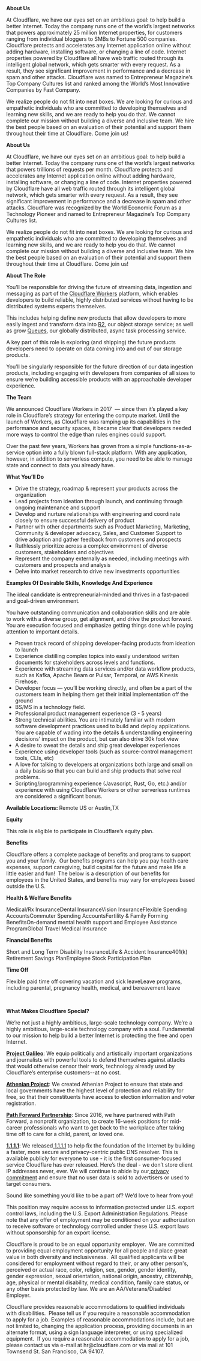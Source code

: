 <div class="content-intro">
	<div><strong>About Us</strong></div>
	<div>
		<p><span style="font-weight: 400;">At Cloudflare, we have our eyes set on an ambitious goal: to help build a better Internet. Today the company runs one of the world’s largest networks that powers approximately 25 million Internet properties, for customers ranging from individual bloggers to SMBs to Fortune 500 companies. Cloudflare protects and accelerates any Internet application online without adding hardware, installing software, or changing a line of code. Internet properties powered by Cloudflare all have web traffic routed through its intelligent global network, which gets smarter with every request. As a result, they see significant improvement in performance and a decrease in spam and other attacks. Cloudflare was named to Entrepreneur Magazine’s Top Company Cultures list and ranked among the World’s Most Innovative Companies by Fast Company.</span><span style="font-weight: 400;">&nbsp;</span></p>
		<p><span style="font-weight: 400;">We realize people do not fit into neat boxes. We are looking for curious and empathetic individuals who are committed to developing themselves and learning new skills, and we are ready to help you do that. We cannot complete our mission without building a diverse and inclusive team. We hire the best people based on an evaluation of their potential and support them throughout their time at Cloudflare. Come join us!&nbsp;</span></p>
	</div>
</div>
<p><strong>About Us</strong></p>
<p>At Cloudflare, we have our eyes set on an ambitious goal: to help build a better Internet. Today the company runs one of the world’s largest networks that powers trillions of requests per month. Cloudflare protects and accelerates any Internet application online without adding hardware, installing software, or changing a line of code. Internet properties powered by Cloudflare have all web traffic routed through its intelligent global network, which gets smarter with every request. As a result, they see significant improvement in performance and a decrease in spam and other attacks. Cloudflare was recognized by the World Economic Forum as a Technology Pioneer and named to Entrepreneur Magazine’s Top Company Cultures list.</p>
<p>We realize people do not fit into neat boxes. We are looking for curious and empathetic individuals who are committed to developing themselves and learning new skills, and we are ready to help you do that. We cannot complete our mission without building a diverse and inclusive team. We hire the best people based on an evaluation of their potential and support them throughout their time at Cloudflare. Come join us!</p>
<p><strong>About The Role</strong></p>
<p>You’ll be responsible for driving the future of streaming data, ingestion and messaging as part of the <a href="https://workers.dev/">Cloudflare Workers</a> platform, which enables developers to build reliable, highly distributed services without having to be distributed systems experts themselves.</p>
<p>This includes helping define new products that allow developers to more easily ingest and transform data into <a href="https://developers.cloudflare.com/r2/">R2</a>, our object storage service; as well as grow <a href="https://developers.cloudflare.com/queues/">Queues</a>, our globally distributed, async task processing service.&nbsp;</p>
<p>A key part of this role is exploring (and shipping) the future products developers need to operate on data coming into and out of our storage products.</p>
<p>You’ll be singularly responsible for the future direction of our data ingestion products, including engaging with developers from companies of all sizes to ensure we’re building accessible products with an approachable developer experience.</p>
<p><strong>The Team</strong></p>
<p>We announced Cloudflare Workers in 2017&nbsp; — since then it’s played a key role in Cloudflare’s strategy for entering the compute market. Until the launch of Workers, as Cloudflare was ramping up its capabilities in the performance and security spaces, it became clear that developers needed more ways to control the edge than rules engines could support.</p>
<p>Over the past few years, Workers has grown from a simple functions-as-a-service option into a fully blown full-stack platform. With any application, however, in addition to serverless compute, you need to be able to manage state and connect to data you already have.</p>
<p><strong>What You’ll Do</strong></p>
<ul>
	<li>Drive the strategy, roadmap &amp; represent your products across the organization</li>
	<li>Lead projects from ideation through launch, and continuing through ongoing maintenance and support</li>
	<li>Develop and nurture relationships with engineering and coordinate closely to ensure successful delivery of product</li>
	<li>Partner with other departments such as Product Marketing, Marketing, Community &amp; developer advocacy, Sales, and Customer Support to drive adoption and gather feedback from customers and prospects</li>
	<li>Ruthlessly prioritize across a complex environment of diverse customers, stakeholders and objectives</li>
	<li>Represent the company externally as needed, including meetings with customers and prospects and analysis</li>
	<li>Delve into market research to drive new investments opportunities</li>
</ul>
<p><strong>Examples Of Desirable Skills, Knowledge And Experience</strong></p>
<p>The ideal candidate is entrepreneurial-minded and thrives in a fast-paced and goal-driven environment.&nbsp;</p>
<p>You have outstanding communication and collaboration skills and are able to work with a diverse group, get alignment, and drive the product forward. You are execution focused and emphasize getting things done while paying attention to important details.&nbsp;</p>
<ul>
	<li>Proven track record of shipping developer-facing products from ideation to launch</li>
	<li>Experience distilling complex topics into easily understood written documents for stakeholders across levels and functions.</li>
	<li>Experience with streaming data services and/or data workflow products, such as Kafka, Apache Beam or Pulsar, Temporal, or AWS Kinesis Firehose.</li>
	<li>Developer focus — you’ll be working directly, and often be a part of the customers team in helping them get their initial implementation off the ground</li>
	<li>BS/MS in a technology field.&nbsp;</li>
	<li>Professional product management experience (3 - 5 years)</li>
	<li>Strong technical abilities. You are intimately familiar with modern software development practices used to build and deploy applications. You are capable of wading into the details &amp; understanding engineering decisions’ impact on the product, but can also drive 30k foot view</li>
	<li>A desire to sweat the details and ship great developer experiences</li>
	<li>Experience using developer tools (such as source-control management tools, CLIs, etc)</li>
	<li>A love for talking to developers at organizations both large and small on a daily basis so that you can build and ship products that solve real problems.</li>
	<li>Scripting/programming experience (Javascript, Rust, Go, etc.) and/or experience with using Cloudflare Workers or other serverless runtimes are considered a significant bonus.</li>
</ul>
<p><strong>Available Locations:&nbsp;</strong>Remote US or Austin,TX</p>
<p><strong>Equity</strong></p>
<p>This role is eligible to participate in Cloudflare’s equity plan.</p>
<p><strong>Benefits</strong></p>
<p>Cloudflare offers a complete package of benefits and programs to support you and your family.&nbsp; Our benefits programs can help you pay health care expenses, support caregiving, build capital for the future and make life a little easier and fun!&nbsp; The below is a description of our benefits for employees in the United States, and benefits may vary for employees based outside the U.S.</p>
<p><strong>Health &amp; Welfare Benefits</strong></p>
<p>Medical/Rx InsuranceDental InsuranceVision InsuranceFlexible Spending AccountsCommuter Spending AccountsFertility &amp; Family Forming BenefitsOn-demand mental health support and Employee Assistance ProgramGlobal Travel Medical Insurance</p>
<p><strong>Financial Benefits</strong></p>
<p>Short and Long Term Disability InsuranceLife &amp; Accident Insurance401(k) Retirement Savings PlanEmployee Stock Participation Plan</p>
<p><strong>Time Off</strong></p>
<p>Flexible paid time off covering vacation and sick leaveLeave programs, including parental, pregnancy health, medical, and bereavement leave</p>
<p>&nbsp;</p>
<div class="content-conclusion">
	<p><strong>What Makes Cloudflare Special?</strong></p>
	<p><span style="font-weight: 400;">We’re not just a highly ambitious, large-scale technology company. We’re a highly ambitious, large-scale technology company with a soul. Fundamental to our mission to help build a better Internet is protecting the free and open Internet.</span></p>
	<p><a href="https://blog.cloudflare.com/protecting-free-expression-online/"><strong>Project Galileo</strong></a><span style="font-weight: 400;">: We equip politically and artistically important organizations and journalists with powerful tools to defend themselves against attacks that would otherwise censor their work, technology already used by Cloudflare’s enterprise customers--at no cost.</span></p>
	<p><strong><a href="https://www.cloudflare.com/athenian/">Athenian Project</a></strong><span style="font-weight: 400;">: We created Athenian Project to ensure that state and local governments have the highest level of protection and reliability for free, so that their constituents have access to election information and voter registration.</span></p>
	<p><a href="https://blog.cloudflare.com/tag/path-forward/"><strong>Path Forward Partnership</strong></a><span style="font-weight: 400;">: Since 2016, we have partnered with Path Forward, a nonprofit organization, to create 16-week positions for mid-career professionals who want to get back to the workplace after taking time off to care for a child, parent, or loved one.</span></p>
	<p><a href="https://1.1.1.1/"><strong>1.1.1.1</strong></a><span style="font-weight: 400;">: We released</span><a href="https://1.1.1.1/"> <span style="font-weight: 400;">1.1.1.1</span></a><span style="font-weight: 400;"> to help fix the foundation of the Internet by building a faster, more secure and privacy-centric public DNS resolver. This is available publicly for everyone to use - it is the first consumer-focused service Cloudflare has ever released. Here’s the deal - we don’t store client IP addresses never, ever. We will continue to abide by our</span><a href="https://developers.cloudflare.com/1.1.1.1/privacy/public-dns-resolver"> privacy commitment</a><span style="font-weight: 400;"> and ensure that no user data is sold to advertisers or used to target consumers.</span></p>
	<p><span style="font-weight: 400;">Sound like something you’d like to be a part of? We’d love to hear from you!</span></p>
	<p><span style="font-weight: 400;">This position may require access to information protected under U.S. export control laws, including the U.S. Export Administration Regulations. Please note that any offer of employment may be conditioned on your authorization to receive software or technology controlled under these U.S. export laws without sponsorship for an export license.</span></p>
	<p><span style="font-weight: 400;">Cloudflare is proud to be an equal opportunity employer. &nbsp;We are committed to providing equal employment opportunity for all people and place great value in both diversity and inclusiveness. &nbsp;All qualified applicants will be considered for employment without regard to their, or any other person's, perceived or actual</span> <span style="font-weight: 400;">race, color, religion, sex, gender, gender identity, gender expression, sexual orientation, national origin, ancestry, citizenship, age, physical or mental disability, medical condition, family care status, or any other basis protected by law. </span><span style="font-weight: 400;">We are an AA/Veterans/Disabled Employer.</span></p>
	<p><span style="font-weight: 400;">Cloudflare provides reasonable accommodations to qualified individuals with disabilities. &nbsp;Please tell us if you require a reasonable accommodation to apply for a job. Examples of reasonable accommodations include, but are not limited to, changing the application process, providing documents in an alternate format, using a sign language interpreter, or using specialized equipment. &nbsp;If you require a reasonable accommodation to apply for a job, please contact us via e-mail at </span><span style="font-weight: 400;">hr@cloudflare.com</span><span style="font-weight: 400;"> or via mail at 101 Townsend St. San Francisco, CA 94107.</span></p>
</div>